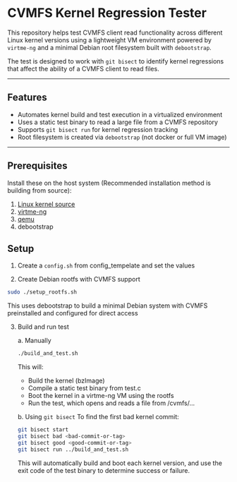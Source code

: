 # CVMFS Kernel Regression Tester

This repository helps test CVMFS client read functionality across different Linux kernel versions using a lightweight VM environment powered by `virtme-ng` and a minimal Debian root filesystem built with `debootstrap`.

The test is designed to work with `git bisect` to identify kernel regressions that affect the ability of a CVMFS client to read files.

---

## Features

- Automates kernel build and test execution in a virtualized environment
- Uses a static test binary to read a large file from a CVMFS repository
- Supports `git bisect run` for kernel regression tracking
- Root filesystem is created via `debootstrap` (not docker or full VM image)

---

## Prerequisites

Install these on the host system
(Recommended installation method is building from source):

1. [Linux kernel source](git.kernel.org/pub/scm/linux/kernel/git/torvalds/linux.git)
2. [virtme-ng](https://github.com/arighi/virtme-ng)
3. [qemu](https://www.qemu.org/download/)
4. debootstrap

## Setup

1. Create a `config.sh` from config_tempelate and set the values

2. Create Debian rootfs with CVMFS support
```bash
sudo ./setup_rootfs.sh
```
This uses debootstrap to build a minimal Debian system with CVMFS preinstalled and configured for direct access

3. Build and run test

    a. Manually
    ```bash
    ./build_and_test.sh
    ```
    This will:
    - Build the kernel (bzImage)
    - Compile a static test binary from test.c
    - Boot the kernel in a virtme-ng VM using the rootfs
    - Run the test, which opens and reads a file from /cvmfs/...

    b. Using `git bisect`
    To find the first bad kernel commit:
    ```bash
    git bisect start
    git bisect bad <bad-commit-or-tag>
    git bisect good <good-commit-or-tag>
    git bisect run ../build_and_test.sh
    ```
    This will automatically build and boot each kernel version, and use the exit code of the test binary to determine success or failure.